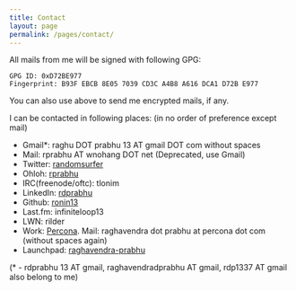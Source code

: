 ```yaml
---
title: Contact
layout: page
permalink: /pages/contact/
---
```


All mails from me will be signed with following GPG:


    GPG ID: 0xD72BE977
    Fingerprint: B93F EBCB 8E05 7039 CD3C A4B8 A616 DCA1 D72B E977

You can also use above to send me encrypted mails, if any.

I can be contacted in following places: (in no order of preference except mail)

- Gmail*: raghu DOT prabhu 13 AT gmail DOT com without spaces
- Mail:  rprabhu AT wnohang DOT net  (Deprecated, use Gmail)
- Twitter: [randomsurfer](https://twitter.com/randomsurfer)
- Ohloh: [rprabhu](https://www.ohloh.net/accounts/rprabhu)
- IRC(freenode/oftc): tlonim
- LinkedIn: [rdprabhu](http://linkedin.com/in/rdprabhu "LinkedIn")
- Github: [ronin13](https://github.com/ronin13)
- Last.fm: infiniteloop13
- LWN: rilder
- Work: [Percona](http://www.percona.com/about-us/our-team/raghavendra-prabhu). Mail: raghavendra dot prabhu at percona dot com (without spaces again)
- Launchpad: [raghavendra-prabhu](https://launchpad.net/~raghavendra-prabhu)

(* - rdprabhu 13 AT gmail, raghavendradprabhu AT gmail, rdp1337 AT gmail also belong to me)
